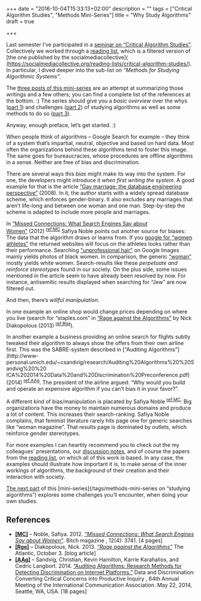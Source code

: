 +++
date = "2016-10-04T15:33:13+02:00"
description = ""
tags = ["Critical Algorithm Studies", "Methods Mini-Series"]
title = "Why Study Algorithms"
draft = true

+++


Last semester I’ve participated in a [seminar on “Critical Algorithm Studies”](https://algorithmstudies.wordpress.com/). Collectively we worked through a [reading list](https://algorithmstudies.files.wordpress.com/2016/03/readings.pdf), which is a filtered version of [the one published by the socialmediacollective](
(https://socialmediacollective.org/reading-lists/critical-algorithm-studies/). In particular, I dived deeper into the sub-list on *“Methods for Studying Algorithmic Systems”*.

The [three posts of this mini-series](/tags/methods-mini-series) are an attempt at summarizing those writings and a
few others; you can find a complete list of the references at the bottom. :)
The series should give you a *basic overview* over the whys ([part 1](/article/why-study-algorithms/)) and challenges ([part 2](/article/challenges-when-studying-algorithms/)) of studying algorithms as well as some methods to do so ([part 3](/article/methods-for-studying-algorithms/)).

Anyway, enough preface, let’s get started. :)

<!--more-->

When people think of algorithms – Google Search for example –
they think of a system that’s impartial, neutral, objective and based on hard data. Most often the organizations behind these algorithms tend to foster this image. The same goes for bureaucracies, whose procedures are offline algorithms in a sense. Neither are free of bias and discrimination.

There are several ways this *bias* might make its way into the system. For one, the developers might introduce it *when first writing the system*. A good example for that is the article  [“Gay marriage: the database engineering perspective”](https://qntm.org/gay) (2008). In it, the author starts with a widely spread database scheme, which enforces gender-binary. It also excludes any marriages that aren’t life-long and between one woman and one man. Step-by-step the scheme is adapted to include more people and marriages.

In [“Missed Connections: What Search Engines Say about Women”](https://safiyaunoble.files.wordpress.com/2012/03/54_search_engines.pdf)&nbsp;(2012)&nbsp;<sup>[ref:MC](#ref:MC)</sup> Safiya Noble points out another source for biases: The data that the algorithm draws or learns from. If you [google for “women athletes”](https://encrypted.google.com/search?hl=en&q=women%20athletes) the returned websites will focus on the athletes looks rather than their
performance. Searching ["unprofessional hair"](https://www.google.at/search?tbm=isch&q=unprofessional+hair&tbs=imgo:1&gws_rd=cr&ei=2FlYV8f2JYXjUZCtoPgB) on Google Images mainly yields photos of black women. In comparison, the generic [“woman”](https://www.google.at/search?tbs=imgo%3A1&tbm=isch&sa=1&btnG=Search&q=woman) mostly yields white women. Search-results like these *perpetuate and reinforce stereotypes* found in our society. On the plus side, some issues mentioned in the article seem to have already been resolved by now. For instance,  antisemitic results displayed when searching for “Jew” are now filtered out.

And then, there’s *willful manipulation*.

In one example an online shop would change prices depending on where you live (search for “staples.com” in [“Rage against the Algorithms”](http://www.theatlantic.com/technology/archive/2013/10/rage-against-the-algorithms/280255/) by Nick Diakopolous (2013)&nbsp;<sup>[ref:Rge](#ref:Rge)</sup>).

In another example a business providing an online search for flights subtly tweaked their algorithm to always show the offers from their own airline first. This was the SABRE-system described in [“Auditing Algorithms”](http://www­personal.umich.edu/~csandvig/research/Auditing%20Algorithms%20%20Sandvig%20%20 ICA%202014%20Data%20and%20Discrimination%20Preconference.pdf) (2014)&nbsp;<sup>[ref:AAg](#ref:AAg)</sup>. The president of the airline argued: “Why would you build and operate an expensive algorithm if you can’t bias it in your favor?”.

A different kind of bias/manipulation is placated by Safiya Noble&nbsp;<sup>[ref:MC](#ref:MC)</sup>: Big organizations have the money to maintain numerous domains and produce a lot of content. This increases their search-ranking. Safiya Noble complains, that feminist literature rarely hits page one for generic searches like “woman magazine”. That results page is dominated by outlets, which reinforce gender stereotypes.

For more examples I can heartily recommend you to check out the my colleagues’ presentations, our [discussion notes](https://algorithmstudies.wordpress.com/), and of course the papers from the [reading list](https://algorithmstudies.files.wordpress.com/2016/03/readings.pdf), on which all of this work is based. In any case, the examples should illustrate how important it is, to make sense of the inner workings of algorithms, the background of their creation and their interaction with society.

[The next part](/article/challenges-when-studying-algorithms/) of this [mini-series](/tags/methods-mini-series on “studying algorithms”) explores some challenges you’ll encounter, when doing your own studies.

## References

* <a id="ref:MC" href="#ref:MC">**[MC]**</a> – Noble, Safiya. 2012. [*“Missed Connections: What Search Engines Say about Women”*](https://safiyaunoble.files.wordpress.com/2012/03/54_search_engines.pdf). Bitch magazine , 12(4): 37­41. [4 pages]
* <a id="ref:Rge" href="#ref:Rge">**[Rge]**</a> – Diakopolous, Nick. 2013. [*“Rage against the Algorithms”*](http://www.theatlantic.com/technology/archive/2013/10/rage-against-the-algorithms/280255/) The Atlantic, October 3. [blog article]
* <a id="ref:AAg" href="#ref:AAg">**[AAg]**</a> – Sandvig, Christian, Kevin Hamilton, Karrie Karahalios, and Cedric Langbort. 2014. [“Auditing Algorithms: Research Methods for Detecting Discrimination on Internet Platforms.”](http://www-personal.umich.edu/~csandvig/research/Auditing%20Algorithms%20--%20Sandvig%20--%20ICA%202014%20Data%20and%20Discrimination%20Preconference.pdf) Data and Discrimination: Converting Critical Concerns into Productive Inquiry , 64th Annual Meeting of the International Communication Association. May 22, 2014, Seattle, WA, USA. [18 pages]
